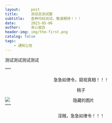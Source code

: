 ```yaml
---
layout:     post
title:      测试总测试服
subtitle:   各种代码测试，敬请期待！！！
date:       2023-05-06
author:     余心留白
header-img: img/the-first.png
catalog: false
tags:
    - 通知公告
---
```


测试测试测试测试

"""<div style="text-align: center;">
  <p id="konami-text">急急如律令，窥视真相！！！</p>
  <div id="hidden-content" class="hidden">
    <p>桃子</p>
    <img src="https://placekitten.com/400/300" alt="隐藏的图片">
  </div>
</div>"""

<div style="text-align: center;">
  <p id="konami-text">淫贼，急急如律令！！！</p>
  <div id="hidden-content" style="display:none;">
    <p>这是你们看到嘛，你在想什么桃子啊？？？</p>
    <style>
      img {
        display: block;
        margin: auto;
      }

      img:hover {
        transform: scale(1.05);
        transition: transform 0.2s ease-in-out;
      }
    </style>
    <h1 style="text-align: center;"></h1>
    <img src="https://bnz07pap001files.storage.live.com/y4mpnoa_8Bk64RXVPNPIQpC91X4PuoGZeSwrtYSog3x5n27LmOgVoh2Zuwq1Pm_qGf54dtYGkstjjoPg_N9jlPHERta_omr0ciWoBK5HA2atEUYMDza2K2RnN481O_CCpkhd7LBx1k1U735fUp02FtPx5kBJItPc66dytKJllF_LE_TgjY9iiWoZVUbl0PulaNV?width=960&height=1280&cropmode=none" width="960" height="1280" />
  </div>
</div>

<style>
  .hidden {
    display: none;
  }

  .shown {
    display: block;
  }

  img {
    max-width: 100%;
    height: auto;
  }

  .scale {
    transform: scale(1.05);
    transition: transform 0.2s ease-in-out;
  }
</style>

<script>
  let keysPressed = [];
  const konamiCode = ['ArrowUp', 'ArrowDown', 'ArrowUp', 'ArrowDown'];
  const hiddenContent = document.getElementById('hidden-content');
  const konamiText = document.getElementById('konami-text');

  // 判断设备是否为移动端
  const isMobileDevice = /Android|webOS|iPhone|iPad|iPod|BlackBerry|IEMobile|Opera Mini/i.test(navigator.userAgent);

  // 统一的按键事件监听器
  document.addEventListener('keydown', function(event) {
    keysPressed.push(event.code);
    keysPressed.splice(-konamiCode.length - 1, keysPressed.length - konamiCode.length);
    if (JSON.stringify(keysPressed) === JSON.stringify(konamiCode)) {
      if (hiddenContent.classList.contains('hidden')) {
        hiddenContent.classList.remove('hidden');
        hiddenContent.classList.add('shown');
        konamiText.classList.add('hidden');
      } else {
        hiddenContent.classList.remove('shown');
        hiddenContent.classList.add('hidden');
        konamiText.classList.remove('hidden');
      }
    }
  });

  // 在移动设备上使隐藏的内容可见
  if (isMobileDevice) {
    konamiText.addEventListener('click', function() {
      if (hiddenContent.classList.contains('hidden')) {
        hiddenContent.classList.remove('hidden');
        hiddenContent.classList.add('shown');
        konamiText.classList.add('hidden');
      } else {
        hiddenContent.classList.remove('shown');
        hiddenContent.classList.add('hidden');
        konamiText.classList.remove('hidden');
      }
    });
    // 添加图片缩放效果
    const img = hiddenContent.querySelector('img');
    img.classList.add('scale');
    img.addEventListener('click', function() {
      img.classList.remove('scale');
      setTimeout(function() {
        img.classList.add('scale');
      }, 0);
    });
  }
</script>

